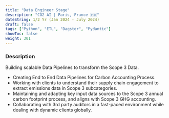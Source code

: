 ```yaml
---
title: "Data Engineer Stage"
description: "CO2 AI | Paris, France 🇫🇷"
dateString: 1/2 Yr (Jan 2024 - July 2024)
draft: false
tags: ["Python", "ETL", "Dagster", "Pydantic"]
showToc: false
weight: 301
--- 
```


### Description
Building scalable Data Pipelines to transform the Scope 3 Data.

- Creating End to End Data Pipelines for Carbon Accounting Process.
- Working with clients to understand their supply chain engagement to extract emissions
data in Scope 3 subcategories.
- Maintaining and adapting key input data sources to the Scope 3 annual carbon footprint
process, and aligns with Scope 3 GHG accounting.
- Collaborating with 3rd party auditors in a fast-paced environment while dealing with
dynamic clients globally.
<!-- ![](/experience/clio/img1.png#center) -->